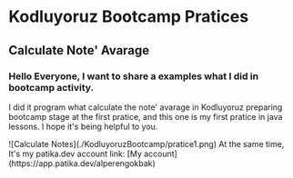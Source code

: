 # Kodluyoruz Bootcamp Pratices

## Calculate Note' Avarage

### Hello Everyone, I want to share a examples what I did in bootcamp activity.

<p>I did it program what calculate the note' avarage in Kodluyoruz preparing bootcamp stage at the first pratice, and this one is my first pratice in java lessons. I hope it's being helpful to you.<p>
  ![Calculate Notes](./KodluyoruzBootcamp/pratice1.png)
At the same time, It's my patika.dev account link: [My account](https://app.patika.dev/alperengokbak)
